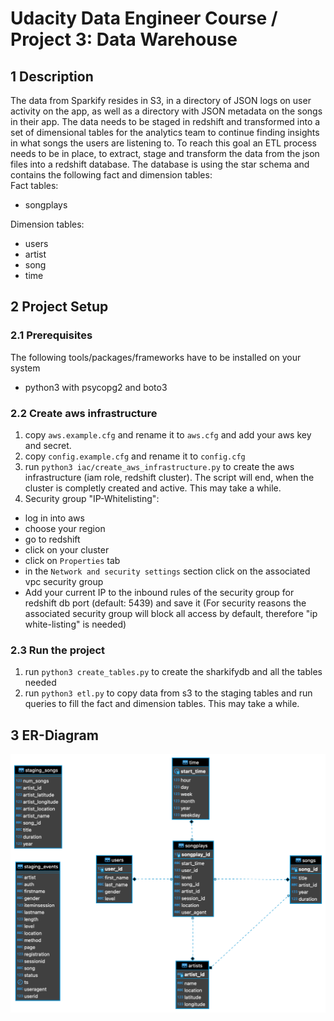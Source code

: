 # Udacity Data Engineer Course / Project 3: Data Warehouse
## 1 Description
The data from Sparkify resides in S3, in a directory of JSON logs on user activity on the app, as well as a directory with JSON metadata on the songs in their app. 
The data needs to be staged in redshift and transformed into a set of dimensional tables for the analytics team to continue finding insights in what songs the users are listening to. 
To reach this goal an ETL process needs to be in place, to extract, stage and transform the data from the json files into a redshift database.
The database is using the star schema and contains the following fact and dimension tables:  
Fact tables:
- songplays

Dimension tables:
- users
- artist
- song
- time

## 2 Project Setup
### 2.1 Prerequisites
The following tools/packages/frameworks have to be installed on your system
- python3 with psycopg2 and boto3

### 2.2 Create aws infrastructure
1. copy ```aws.example.cfg``` and rename it to ```aws.cfg``` and add your aws key and secret.
1. copy ```config.example.cfg``` and rename it to ```config.cfg```
2. run ```python3 iac/create_aws_infrastructure.py``` to create the aws infrastructure (iam role, redshift cluster). The script will end, when the cluster is completly created and active. This may take a while.
3. Security group "IP-Whitelisting":
- log in into aws
- choose your region 
- go to redshift
- click on your cluster
- click on ```Properties``` tab
- in the ```Network and security settings``` section click on the associated vpc security group
- Add your current IP to the inbound rules of the security group for redshift db port (default: 5439) and save it (For security reasons the associated security group will block all access by default, therefore "ip white-listing" is needed)

### 2.3 Run the project
1. run ```python3 create_tables.py``` to create the sharkifydb and all the tables needed
2. run ```python3 etl.py``` to copy data from s3 to the staging tables and run queries to fill the fact and dimension tables. This may take a while.

## 3 ER-Diagram
![ERD-Sharkifydb](./erd-sparkifydb.png)